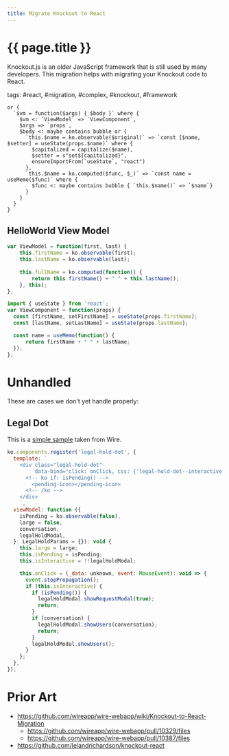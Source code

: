 ```yaml
---
title: Migrate Knockout to React
---
```


# {{ page.title }}

Knockout.js is an older JavaScript framework that is still used by many developers.
This migration helps with migrating your Knockout code to React.

tags: #react, #migration, #complex, #knockout, #framework

```grit
or {
  `$vm = function($args) { $body }` where {
    $vm <: `ViewModel` => `ViewComponent`,
    $args => `props`,
    $body <: maybe contains bubble or {
      `this.$name = ko.observable($original)` => `const [$name, $setter] = useState(props.$name)` where {
        $capitalized = capitalize($name),
        $setter = s"set${capitalized}",
        ensureImportFrom(`useState`, "react")
      },
      `this.$name = ko.computed($func, $_)` => `const name = useMemo($func)` where {
        $func <: maybe contains bubble { `this.$name()` => `$name`}
      }
    }
  }
}
```

## HelloWorld View Model

```javascript
var ViewModel = function(first, last) {
    this.firstName = ko.observable(first);
    this.lastName = ko.observable(last);
 
    this.fullName = ko.computed(function() {
        return this.firstName() + " " + this.lastName();
    }, this);
};
```

```typescript
import { useState } from 'react';
var ViewComponent = function(props) {
  const [firstName, setFirstName] = useState(props.firstName);
  const [lastName, setLastName] = useState(props.lastName);

  const name = useMemo(function() {
      return firstName + " " + lastName;
  });
};
```

# Unhandled

These are cases we don't yet handle properly:

## Legal Dot

This is a [simple sample](https://github.com/wireapp/wire-webapp/pull/10329/files) taken from Wire.

```javascript
ko.components.register('legal-hold-dot', {
  template: `
    <div class="legal-hold-dot"
         data-bind="click: onClick, css: {'legal-hold-dot--interactive': isInteractive, 'legal-hold-dot--large': large, 'legal-hold-dot--active': !isPending()}">
      <!-- ko if: isPending() -->
        <pending-icon></pending-icon>
      <!-- /ko -->
    </div>
    `,
  viewModel: function ({
    isPending = ko.observable(false),
    large = false,
    conversation,
    legalHoldModal,
  }: LegalHoldParams = {}): void {
    this.large = large;
    this.isPending = isPending;
    this.isInteractive = !!legalHoldModal;

    this.onClick = (_data: unknown, event: MouseEvent): void => {
      event.stopPropagation();
      if (this.isInteractive) {
        if (isPending()) {
          legalHoldModal.showRequestModal(true);
          return;
        }
        if (conversation) {
          legalHoldModal.showUsers(conversation);
          return;
        }
        legalHoldModal.showUsers();
      }
    };
  },
});
```

# Prior Art

- https://github.com/wireapp/wire-webapp/wiki/Knockout-to-React-Migration
  - https://github.com/wireapp/wire-webapp/pull/10329/files
  - https://github.com/wireapp/wire-webapp/pull/10387/files
- https://github.com/lelandrichardson/knockout-react
